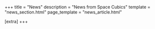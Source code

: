 +++
title = "News"
description = "News from Space Cubics"
template = "news_section.html"
page_template = "news_article.html"

[extra]
+++
